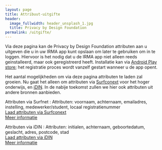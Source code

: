 ```yaml
---
layout: page
title: Attribuut-uitgifte
header:
  image_fullwidth: header_unsplash_1.jpg
  title: Privacy by Design Foundation
permalink: /uitgifte/
---
```


<style type="text/css">
  a.button {
    margin-bottom: 5px;
    margin-top: 5px;
  }
</style>

Via deze pagina kan de Privacy by Design Foundation attributen aan u
uitgeven die u in uw IRMA app kunt opslaan om later te gebruiken om in
te loggen. Hiervoor is het nodig dat u de IRMA app niet alleen reeds
geinstalleerd, maar ook geregistreerd heeft. Installatie kan via
[Android Play
store](https://play.google.com/store/apps/details?id=org.irmacard.cardemu);
het registratie proces wordt vanzelf gestart wanneer u de app opent.

Het aantal mogelijkheden om via deze pagina attributen te laden zal
groeien. Nu gaat het alleen om attributen via
[Surfconext](https://www.surfconext.nl) voor het hoger onderwijs, en
[iDIN](https://www.idin.nl/consumenten/). In de nabije toekomst zullen we
hier ook attributen uit andere bronnen aanbieden.

Attributen via Surfnet
:   Attributen: voornaam, achternaam, emailadres, instelling, medewerker/student, locaal registratienummer  
    <a class="button" href="/uitgifte/surfnet?action=login">Laad attributen via Surfconext</a>  
    [Meer informatie](/uitgifte-surfconext)

Attributen via iDIN
:   Attributen: initialen, achternaam, geboortedatum, geslacht, adres, postcode, stad  
    <a class="button" href="/uitgifte/idin">Laad attributen via iDIN</a>  
    [Meer informatie](/uitgifte-idin)
